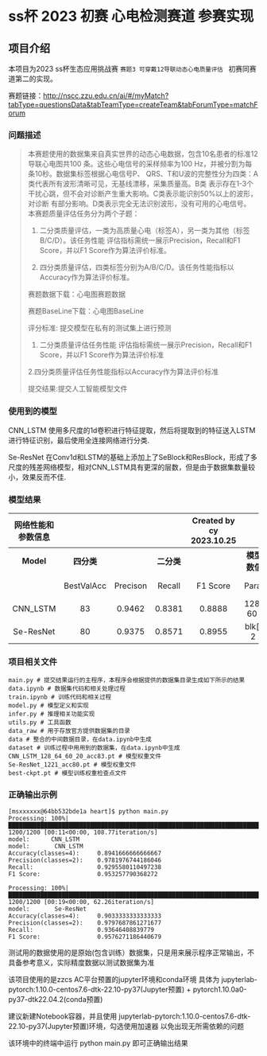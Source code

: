 # ss杯 2023 初赛 心电检测赛道 参赛实现


## 项目介绍       

本项目为2023 ss杯生态应用挑战赛 `赛题3 可穿戴12导联动态心电质量评估 ` 初赛同赛道第二的实现。

赛题链接：http://nscc.zzu.edu.cn/ai/#/myMatch?tabType=questionsData&tabTeamType=createTeam&tabForumType=matchForum

### 问题描述
>本赛题使用的数据集来自真实世界的动态心电数据，包含10名患者的标准12导联心电图共100 条。这些心电信号的采样频率为100 Hz，并被分割为每条10秒。数据集标签根据心电信号P、 QRS、T和U波的完整性分为四类：A类代表所有波形清晰可见，无基线漂移，采集质量高。B类 表示存在1-3个干扰心跳，但不会对诊断产生重大影响。C类表示能识别50%以上的波形，对诊断 有部分影响。D类表示完全无法识别波形，没有可用的心电信号。
>本赛题质量评估任务分为两个子题：
>
>1. 二分类质量评估，一类为高质量心电（标签A），另一类为其他（标签B/C/D）。该任务性能 评估指标需统一展示Precision，Recall和F1 Score，并以F1 Score作为算法评价标准。
>
>2. 四分类质量评估，四类标签分别为A/B/C/D。该任务性能指标以Accuracy作为算法评价标准。
>
>赛题数据下载：心电图赛题数据
>
>赛题BaseLine下载：心电图BaseLine
>
>评分标准: 提交模型在私有的测试集上进行预测
>
>1. 二分类质量评估任务性能 评估指标需统一展示Precision，Recall和F1 Score，并以F1 Score作为算法评价标准
>
>2.四分类质量评估任务性能指标以Accuracy作为算法评价标准
>
>提交结果:提交人工智能模型文件

### 使用到的模型
CNN_LSTM 使用多尺度的1d卷积进行特征提取，然后将提取到的特征送入LSTM进行特征识别，最后使用全连接网络进行分类.

Se-ResNet 在Conv1d和LSTM的基础上添加上了SeBlock和ResBlock，形成了多尺度的残差网络模型，相对CNN_LSTM具有更深的层数，但是由于数据集数量较小，效果反而不佳.

### 模型结果

|网络性能和参数信息        ||             |               |Created by  cy  2023.10.25|     |                     |                 |
|:--------:|:-----------:|:-----------:|:-------------:|:------------:|:---------------:|:-------------------:|:---------------:|
|**Model** |**四分类**    |             |**二分类**      |              | **模型参数信息**  |                     |                 |
|          | BestValAcc  | Precison    |Recall         |   F1 Score   | Params          | bidirectional-LSTM  | File            |
|CNN_LSTM   |  83        |  0.9462     |    0.8381     |   0.8888     | 128 64 60 20    |   No                | CNN_LSTM_128_64_60_20_acc83.pt|
|Se-ResNet  |  80        |   0.9375    |    0.8571     |   0.8955     | blk[1 2 2 1]    |   Yes               | Se-ResNet_1221_acc80.pt|


### 项目相关文件
```
main.py # 提交结果运行的主程序，本程序会根据提供的数据集目录生成如下所示的结果
data.ipynb # 数据集代码和相关处理过程
train.ipynb # 训练代码和相关过程
model.py # 模型定义和实现
infer.py # 推理相关功能实现
utils.py # 工具函数
data_raw # 用于存放官方提供数据集的目录
data # 整合的中间数据目录，在data.ipynb中生成
dataset # 训练过程中用用到的数据集，在data.ipynb中生成
CNN_LSTM_128_64_60_20_acc83.pt # 模型权重文件
Se-ResNet_1221_acc80.pt # 模型权重文件
best-ckpt.pt # 模型训练权重检查点文件
```

### 正确输出示例
```
[msxxxxxx@64bb532bde1a heart]$ python main.py
Processing: 100%|███████████████████████████████████████████████████████████████████████████████████████████████████████████████████████████████████████████████████████████████████| 1200/1200 [00:11<00:00, 108.77iteration/s]
model:      CNN_LSTM  
model:       CNN_LSTM 
Accuracy(classes=4):     0.8941666666666667
Precision(classes=2):    0.9781976744186046
Recall:                  0.9295580110497238
F1 Score:                0.953257790368272

Processing: 100%|████████████████████████████████████████████████████████████████████████████████████████████████████████████████████████████████████████████████████████████████████| 1200/1200 [00:19<00:00, 62.26iteration/s]
model:       Se-ResNet 
Accuracy(classes=4):     0.9033333333333333
Precision(classes=2):    0.9797687861271677
Recall:                  0.93646408839779
F1 Score:                0.9576271186440679
```
测试用的数据使用的是原始(包含训练）数据集，只是用来展示程序正常输出，不具备参考意义，实际精度数据以测试数据集为准


该项目使用的是zzcs AC平台预置的jupyter环境和conda环境
具体为 jupyterlab-pytorch:1.10.0-centos7.6-dtk-22.10-py37(Jupyter预置) + pytorch1.10.0a0-py37-dtk22.04.2(conda预置)

建议新建Notebook容器，并且使用 jupyterlab-pytorch:1.10.0-centos7.6-dtk-22.10-py37(Jupyter预置)环境，勾选使用加速器
以免出现无所需依赖的问题

该环境中的终端中运行  python main.py 即可正确输出结果